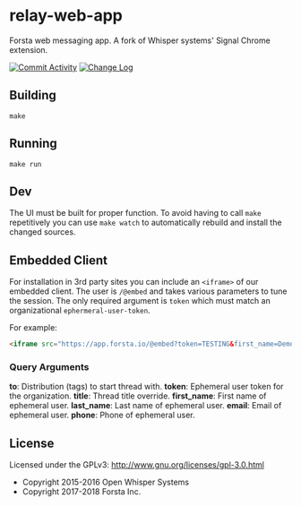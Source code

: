 relay-web-app
========
Forsta web messaging app.  A fork of Whisper systems' Signal Chrome extension.

[![Commit Activity](https://img.shields.io/github/commit-activity/w/ForstaLabs/relay-web-app.svg)](https://github.com/ForstaLabs/relay-web-app)
[![Change Log](https://img.shields.io/badge/change-log-blue.svg)](https://github.com/ForstaLabs/relay-web-app/blob/master/CHANGELOG.md)


Building
--------

    make


Running
--------

    make run


Dev
--------
The UI must be built for proper function.  To avoid having to call `make` 
repetitively you can use `make watch` to automatically rebuild and install
the changed sources.


Embedded Client
--------
For installation in 3rd party sites you can include an `<iframe>` of our embedded client.
The user is `/@embed` and takes various parameters to tune the session.  The only
required argument is `token` which must match an organizational `ephermeral-user-token`.

For example:
```html
<iframe src="https://app.forsta.io/@embed?token=TESTING&first_name=Demo&email=foo@bar.com&to=@support:forsta"></iframe>
```

### Query Arguments
 **to**: Distribution (tags) to start thread with.
 **token**: Ephemeral user token for the organization.
 **title**: Thread title override.
 **first_name**: First name of ephemeral user.
 **last_name**: Last name of ephemeral user.
 **email**: Email of ephemeral user.
 **phone**: Phone of ephemeral user.


License
--------
Licensed under the GPLv3: http://www.gnu.org/licenses/gpl-3.0.html

* Copyright 2015-2016 Open Whisper Systems
* Copyright 2017-2018 Forsta Inc.
